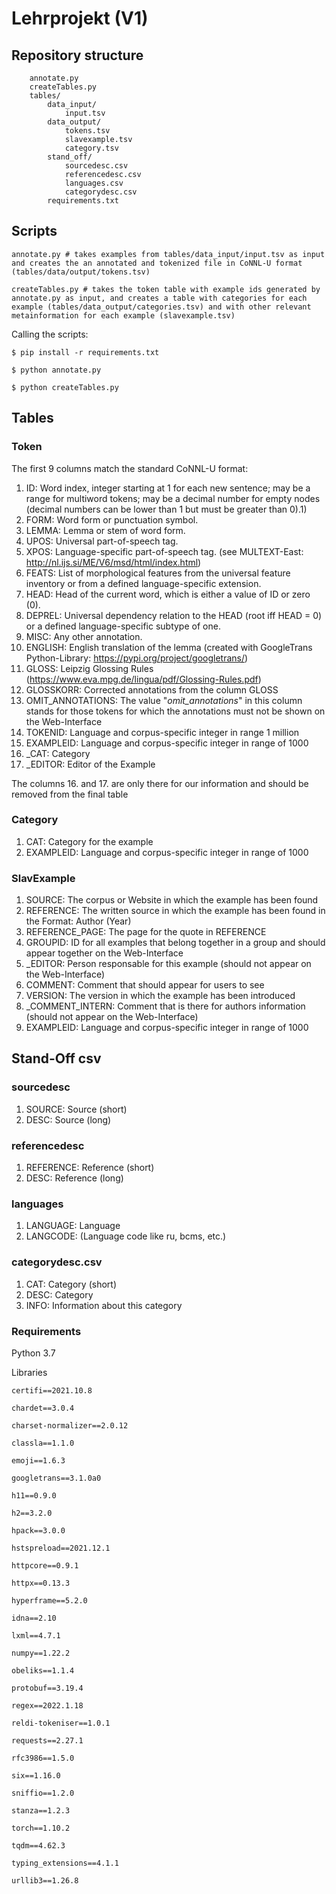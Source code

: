 # Lehrprojekt (V1)


## Repository structure
        annotate.py
		createTables.py
		tables/
			data_input/
				input.tsv
			data_output/
				tokens.tsv
				slavexample.tsv
				category.tsv
			stand_off/
				sourcedesc.csv
				referencedesc.csv
				languages.csv
				categorydesc.csv
			requirements.txt 

## Scripts
		
	annotate.py # takes examples from tables/data_input/input.tsv as input and creates the an annotated and tokenized file in CoNNL-U format (tables/data/output/tokens.tsv)

	createTables.py # takes the token table with example ids generated by annotate.py as input, and creates a table with categories for each example (tables/data_output/categories.tsv) and with other relevant metainformation for each example (slavexample.tsv)
		
Calling the scripts:

	$ pip install -r requirements.txt 

	$ python annotate.py

	$ python createTables.py

## Tables
### Token
The first 9 columns match the standard CoNNL-U format:

1. ID: Word index, integer starting at 1 for each new sentence; may be a range for multiword tokens; may be a decimal number for empty nodes (decimal numbers can be lower than 1 but must be greater than 0).1)
2. FORM: Word form or punctuation symbol.
3. LEMMA: Lemma or stem of word form.
4. UPOS: Universal part-of-speech tag.
5. XPOS: Language-specific part-of-speech tag. (see MULTEXT-East: http://nl.ijs.si/ME/V6/msd/html/index.html)
6. FEATS: List of morphological features from the universal feature inventory or from a defined language-specific extension.
7. HEAD: Head of the current word, which is either a value of ID or zero (0).
8. DEPREL: Universal dependency relation to the HEAD (root iff HEAD = 0) or a defined language-specific subtype of one.
9. MISC: Any other annotation.
10. ENGLISH: English translation of the lemma (created with GoogleTrans Python-Library: https://pypi.org/project/googletrans/)
11. GLOSS: Leipzig Glossing Rules (https://www.eva.mpg.de/lingua/pdf/Glossing-Rules.pdf)
12. GLOSSKORR: Corrected annotations from the column GLOSS
13. OMIT_ANNOTATIONS: The value "_omit_annotations_" in this column stands for those tokens for which the annotations must not be shown on the Web-Interface
14. TOKENID: Language and corpus-specific integer in range 1 million
15. EXAMPLEID: Language and corpus-specific integer in range of 1000
16. _CAT: Category
17. _EDITOR: Editor of the Example

The columns 16. and 17. are only there for our information and should be removed from the final table

### Category
1. CAT: Category for the example
2. EXAMPLEID: Language and corpus-specific integer in range of 1000

### SlavExample
1. SOURCE: The corpus or Website in which the example has been found
2. REFERENCE: The written source in which the example has been found in the Format: Author (Year)
3. REFERENCE_PAGE: The page for the quote in REFERENCE
4. GROUPID: ID for all examples that  belong together in a group and should appear together on the Web-Interface
5. _EDITOR: Person responsable for this example (should not appear on the Web-Interface)
6. COMMENT: Comment that should appear for users to see
7. VERSION: The version in which the example has been introduced
8. _COMMENT_INTERN: Comment that is there for authors information (should not appear on the Web-Interface)
9. EXAMPLEID: Language and corpus-specific integer in range of 1000


## Stand-Off csv

### sourcedesc
1. SOURCE: Source (short)
2. DESC: Source (long)

### referencedesc
1. REFERENCE: Reference (short)
2. DESC: Reference (long)

### languages
1. LANGUAGE: Language
2. LANGCODE: (Language code like ru, bcms, etc.)

### categorydesc.csv
1. CAT: Category (short)
2. DESC: Category
3. INFO: Information about this category
				

### Requirements

Python 3.7

Libraries

	certifi==2021.10.8

	chardet==3.0.4

	charset-normalizer==2.0.12

	classla==1.1.0

	emoji==1.6.3

	googletrans==3.1.0a0

	h11==0.9.0

	h2==3.2.0

	hpack==3.0.0

	hstspreload==2021.12.1

	httpcore==0.9.1

	httpx==0.13.3

	hyperframe==5.2.0

	idna==2.10

	lxml==4.7.1

	numpy==1.22.2

	obeliks==1.1.4

	protobuf==3.19.4

	regex==2022.1.18

	reldi-tokeniser==1.0.1

	requests==2.27.1

	rfc3986==1.5.0

	six==1.16.0

	sniffio==1.2.0

	stanza==1.2.3

	torch==1.10.2

	tqdm==4.62.3

	typing_extensions==4.1.1

	urllib3==1.26.8
